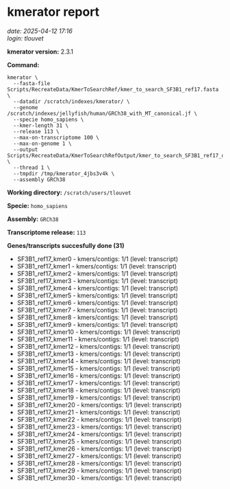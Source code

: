 # kmerator report
*date: 2025-04-12 17:16*  
*login: tlouvet*

**kmerator version:** 2.3.1

**Command:**

```
kmerator \
  --fasta-file Scripts/RecreateData/KmerToSearchRef/kmer_to_search_SF3B1_ref17.fasta \
  --datadir /scratch/indexes/kmerator/ \
  --genome /scratch/indexes/jellyfish/human/GRCh38_with_MT_canonical.jf \
  --specie homo_sapiens \
  --kmer-length 31 \
  --release 113 \
  --max-on-transcriptome 100 \
  --max-on-genome 1 \
  --output Scripts/RecreateData/KmerToSearchRefOutput/kmer_to_search_SF3B1_ref17_output \
  --thread 1 \
  --tmpdir /tmp/kmerator_4jbs3v4k \
  --assembly GRCh38
```

**Working directory:** `/scratch/users/tlouvet`

**Specie:** `homo_sapiens`

**Assembly:** `GRCh38`

**Transcriptome release:** `113`

**Genes/transcripts succesfully done (31)**

- SF3B1_ref17_kmer0 - kmers/contigs: 1/1 (level: transcript)
- SF3B1_ref17_kmer1 - kmers/contigs: 1/1 (level: transcript)
- SF3B1_ref17_kmer2 - kmers/contigs: 1/1 (level: transcript)
- SF3B1_ref17_kmer3 - kmers/contigs: 1/1 (level: transcript)
- SF3B1_ref17_kmer4 - kmers/contigs: 1/1 (level: transcript)
- SF3B1_ref17_kmer5 - kmers/contigs: 1/1 (level: transcript)
- SF3B1_ref17_kmer6 - kmers/contigs: 1/1 (level: transcript)
- SF3B1_ref17_kmer7 - kmers/contigs: 1/1 (level: transcript)
- SF3B1_ref17_kmer8 - kmers/contigs: 1/1 (level: transcript)
- SF3B1_ref17_kmer9 - kmers/contigs: 1/1 (level: transcript)
- SF3B1_ref17_kmer10 - kmers/contigs: 1/1 (level: transcript)
- SF3B1_ref17_kmer11 - kmers/contigs: 1/1 (level: transcript)
- SF3B1_ref17_kmer12 - kmers/contigs: 1/1 (level: transcript)
- SF3B1_ref17_kmer13 - kmers/contigs: 1/1 (level: transcript)
- SF3B1_ref17_kmer14 - kmers/contigs: 1/1 (level: transcript)
- SF3B1_ref17_kmer15 - kmers/contigs: 1/1 (level: transcript)
- SF3B1_ref17_kmer16 - kmers/contigs: 1/1 (level: transcript)
- SF3B1_ref17_kmer17 - kmers/contigs: 1/1 (level: transcript)
- SF3B1_ref17_kmer18 - kmers/contigs: 1/1 (level: transcript)
- SF3B1_ref17_kmer19 - kmers/contigs: 1/1 (level: transcript)
- SF3B1_ref17_kmer20 - kmers/contigs: 1/1 (level: transcript)
- SF3B1_ref17_kmer21 - kmers/contigs: 1/1 (level: transcript)
- SF3B1_ref17_kmer22 - kmers/contigs: 1/1 (level: transcript)
- SF3B1_ref17_kmer23 - kmers/contigs: 1/1 (level: transcript)
- SF3B1_ref17_kmer24 - kmers/contigs: 1/1 (level: transcript)
- SF3B1_ref17_kmer25 - kmers/contigs: 1/1 (level: transcript)
- SF3B1_ref17_kmer26 - kmers/contigs: 1/1 (level: transcript)
- SF3B1_ref17_kmer27 - kmers/contigs: 1/1 (level: transcript)
- SF3B1_ref17_kmer28 - kmers/contigs: 1/1 (level: transcript)
- SF3B1_ref17_kmer29 - kmers/contigs: 1/1 (level: transcript)
- SF3B1_ref17_kmer30 - kmers/contigs: 1/1 (level: transcript)
